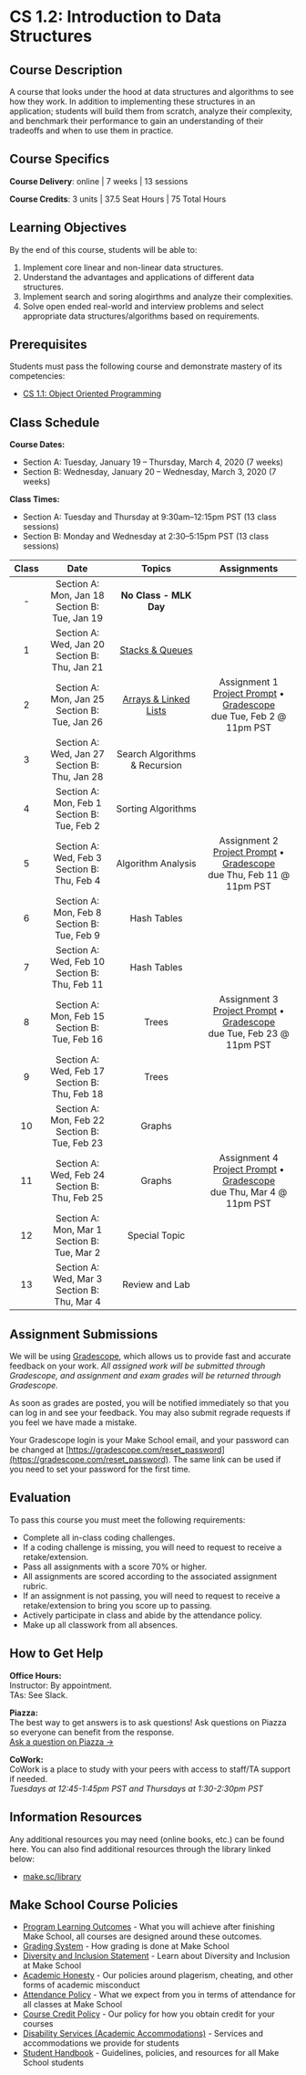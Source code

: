 # CS 1.2: Introduction to Data Structures

## Course Description

A course that looks under the hood at data structures and algorithms to see how they work. In addition to implementing these structures in an application; students will build them from scratch, analyze their complexity, and benchmark their performance to gain an understanding of their tradeoffs and when to use them in practice.

## Course Specifics

**Course Delivery**: online | 7 weeks | 13 sessions

**Course Credits**: 3 units | 37.5 Seat Hours | 75 Total Hours

## Learning Objectives

By the end of this course, students will be able to:

1. Implement core linear and non-linear data structures.
1. Understand the advantages and applications of different data structures.
1. Implement search and soring alogirthms and analyze their complexities.
1. Solve open ended real-world and interview problems and select appropriate data structures/algorithms based on requirements. 


## Prerequisites

Students must pass the following course and demonstrate mastery of its competencies:

-  [CS 1.1: Object Oriented Programming](https://make.sc/cs11)

## Class Schedule

**Course Dates:** 
* Section A: Tuesday, January 19 – Thursday, March 4, 2020 (7 weeks)
* Section B: Wednesday, January 20 – Wednesday, March 3, 2020 (7 weeks)

**Class Times:**
* Section A: Tuesday and Thursday at 9:30am–12:15pm PST (13 class sessions)
* Section B: Monday and Wednesday at 2:30–5:15pm PST (13 class sessions)

| Class |                         Date                            |           Topics              | Assignments | 
|:-----:|:-------------------------------------------------------:|:-----------------------------:|:-----------:|
|  -    |  Section A: Mon, Jan 18 <br> Section B:  Tue, Jan 19    | **No Class - MLK Day**        |
|  1    |  Section A: Wed, Jan 20 <br> Section B:  Thu, Jan 21    | [Stacks & Queues]             | 
|  2    |  Section A: Mon, Jan 25 <br> Section B:  Tue, Jan 26    | [Arrays & Linked Lists]                  | Assignment 1 <br/> [Project Prompt]() • [Gradescope]() <br/> due Tue, Feb 2 @ 11pm PST
|  3    |  Section A: Wed, Jan 27 <br> Section B:  Thu, Jan 28    | Search Algorithms & Recursion | 
|  4    |  Section A: Mon, Feb 1  <br> Section B:  Tue, Feb 2     | Sorting Algorithms            |
|  5    |  Section A: Wed, Feb 3  <br> Section B:  Thu, Feb 4     | Algorithm Analysis            | Assignment 2 <br/> [Project Prompt]() • [Gradescope]() <br/> due Thu, Feb 11 @ 11pm PST
|  6    |  Section A: Mon, Feb 8  <br> Section B:  Tue, Feb 9     | Hash Tables                   | 
|  7    |  Section A: Wed, Feb 10 <br> Section B:  Thu, Feb 11    | Hash Tables                   | 
|  8    |  Section A: Mon, Feb 15 <br> Section B:  Tue, Feb 16    | Trees                         | Assignment 3 <br/> [Project Prompt]() • [Gradescope]() <br/> due Tue, Feb 23 @ 11pm PST
|  9    |  Section A: Wed, Feb 17 <br> Section B:  Thu, Feb 18    | Trees                         | 
|  10   |  Section A: Mon, Feb 22 <br> Section B:  Tue, Feb 23    | Graphs                        |
|  11   |  Section A: Wed, Feb 24 <br> Section B:  Thu, Feb 25    | Graphs                        | Assignment 4 <br/> [Project Prompt]() • [Gradescope]() <br/> due Thu, Mar 4 @ 11pm PST
|  12   |  Section A: Mon, Mar 1  <br> Section B:  Tue, Mar 2     | Special Topic                 | 
|  13   |  Section A: Wed, Mar 3  <br> Section B:  Thu, Mar 4     | Review and Lab                | 


[Arrays & Linked Lists]:https://docs.google.com/presentation/d/13aS2gdzdmcftyC0CQZUYJTflZGUO_jwZe8d03jSe12I/edit?usp=sharing
[Algorithm Analysis]:https://docs.google.com/presentation/d/195VG9kyXou_jL1VX7w9R5dOJ76p0rek1jYqrWEnBf70/edit#slide=id.ga55ca9f4ae_0_83
[Music Playlist]: Lessons/playlist.md
[Final Graph Project]: Lessons/graphproject.md
[Recursion and Search Algorithms]:https://docs.google.com/presentation/d/1qFDn7pWKxkHc1PWInQVxSGudzAbHuQDiXE2onEMxMQA/edit#slide=id.g9f11f32373_1_0

[Stacks & Queues]: https://docs.google.com/presentation/d/1_LBLE3oVDJGSyHZ284QsQHpsZre5qBsSJ0_wzI4St0I/

[Hash Tables]: https://docs.google.com/presentation/d/1WDzrB3fF68I8B5Zi54LwPXvd_sGlq4SXyXDuwT2IPY8/edit#slide=id.ga99f0fc9c3_1_102

[Trees]: https://docs.google.com/presentation/d/16tCYlSxXg-b6ntPl1FllD-Oi7vDtqB9XVFuSQLOxwHc/edit#slide=id.gac88f69591_0_397

[Sorting Algorithms]:https://docs.google.com/presentation/d/1tfKbsDkx-2cOZzjkGOT8rjN8dUDTfyvJCwMLxqxm5Fs/edit#slide=id.gaeb2fdf359_0_542

[Graphs]:https://docs.google.com/presentation/d/1qpp_EbPWoQgG4knv3QGwYvBShjxwJ2k0WAP8tkqp6Ck/edit#slide=id.g7867ca909e_0_166

## Assignment Submissions

We will be using [Gradescope](gradescope.com), which allows us to provide fast and accurate feedback on your work. *All assigned work will be submitted through Gradescope, and assignment and exam grades will be returned through Gradescope.*

As soon as grades are posted, you will be notified immediately so that you can log in and see your feedback. You may also submit regrade requests if you feel we have made a mistake.

Your Gradescope login is your Make School email, and your password can be changed at [https://gradescope.com/reset_password](https://gradescope.com/reset_password). The same link can be used if you need to set your password for the first time.



## Evaluation

To pass this course you must meet the following requirements:

- Complete all in-class coding challenges. 
- If a coding challenge is missing, you will need to request to receive a retake/extension. 
- Pass all assignments with a score 70% or higher.
- All assignments are scored according to the associated assignment rubric.
- If an assignment is not passing, you will need to request to receive a retake/extension to bring you score up to passing.
- Actively participate in class and abide by the attendance policy.
- Make up all classwork from all absences.


## How to Get Help
**Office Hours:** \
Instructor: By appointment.\
TAs: See Slack.

**Piazza:** \
The best way to get answers is to ask questions! Ask questions on Piazza so everyone can benefit from the response. \
[Ask a question on Piazza →](https://make.sc/cs1.2-piazza)

**CoWork:** \
CoWork is a place to study with your peers with access to staff/TA support if needed. \
*Tuesdays at 12:45-1:45pm PST and Thursdays at 1:30-2:30pm PST*


##  Information Resources

Any additional resources you may need (online books, etc.) can be found here. You can also find additional resources through the library linked below:

- [make.sc/library](http://make.sc/library)

## Make School Course Policies

- [Program Learning Outcomes](https://make.sc/program-learning-outcomes) - What you will achieve after finishing Make School, all courses are designed around these outcomes.
- [Grading System](https://make.sc/grading-system) - How grading is done at Make School
- [Diversity and Inclusion Statement](https://make.sc/diversity-and-inclusion-statement) - Learn about Diversity and Inclusion at Make School
- [Academic Honesty](https://make.sc/academic-honesty-policy) - Our policies around plagerism, cheating, and other forms of academic misconduct 
- [Attendance Policy](https://make.sc/attendance-policy) - What we expect from you in terms of attendance for all classes at Make School
- [Course Credit Policy](https://make.sc/course-credit-policy) - Our policy for how you obtain credit for your courses
- [Disability Services (Academic Accommodations)](https://make.sc/disability-services) - Services and accommodations we provide for students
- [Student Handbook](https://make.sc/student-handbook) - Guidelines, policies, and resources for all Make School students

